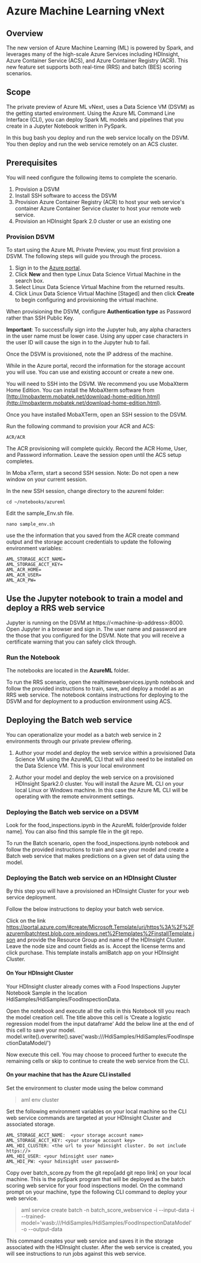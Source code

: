 # Azure Machine Learning vNext

## Overview

The new version of Azure Machine Learning (ML) is powered by Spark, and leverages many of the high-scale Azure Services including HDInsight, Azure Container Service (ACS), and Azure Container Registry (ACR). This new feature set supports both real-time (RRS) and batch (BES) scoring scenarios.

## Scope

The private preview of Azure ML vNext, uses a Data Science VM (DSVM) as the getting started environment. Using the Azure ML Command Line Interface (CLI), you can deploy Spark ML models and pipelines that you create in a Jupyter Notebook written in PySpark.

In this bug bash you deploy and run the web service locally on the DSVM. You then deploy and run the web service remotely on an ACS cluster. 

## Prerequisites

You will need configure the following items to complete the scenario.

1. Provision a DSVM
2. Install SSH software to access the DSVM
3. Provision Azure Container Registry (ACR) to host your web service's container Azure Container Service cluster to host your remote web service.
4. Provision an HDInsight Spark 2.0 cluster or use an existing one


### Provision DSVM

To start using the Azure ML Private Preview, you must first provision a DSVM. The following steps will guide you through the process.

1. Sign in to the [Azure portal](https://portal.azure.com).
2. Click **New** and then type Linux Data Science Virtual Machine in the search box.
3. Select Linux Data Science Virtual Machine from the returned results.
4. Click Linux Data Science Virtual Machine [Staged] and then click **Create** to begin configuring and provisioning the virtual machine. 

When provisioning the DSVM, configure **Authentication type** as Password rather than SSH Public Key. 

**Important**: To successfully sign into the Jupyter hub, any alpha characters in the user name must be lower case. Using any upper case characters in the user ID will cause the sign in to the Jupyter hub to fail.

Once the DSVM is provisioned, note the IP address of the machine.

While in the Azure portal, record the information for the storage account you will use. You can use and existing account or create a new one.

You will need to SSH into the DSVM. We recommend you use MobaXterm Home Edition. You can install the MobaXterm software from [http://mobaxterm.mobatek.net/download-home-edition.html](http://mobaxterm.mobatek.net/download-home-edition.html).

Once you have installed MobaXTerm, open an SSH session to the DSVM.

Run the following command to provision your ACR and ACS:

	ACR/ACR

The ACR provisioning will complete quickly. Record the ACR Home, User, and Password information. Leave the session open until the ACS setup completes.

In Moba xTerm, start a second SSH session. Note: Do not open a new window on your current session.


In the new SSH session, change directory to the azureml folder:

```
cd ~/notebooks/azureml
```

Edit the sample_Env.sh file.


```
nano sample_env.sh
```
use the the information that you saved from the ACR create command output and the storage account credentials to update the following environment variables:

```
AML_STORAGE_ACCT_NAME=
AML_STORAGE_ACCT_KEY=
AML_ACR_HOME=
AML_ACR_USER=
AML_ACR_PW=
```

## Use the Jupyter notebook to train a model and deploy a RRS web service

Jupyter is running on the DSVM at https://&lt;machine-ip-address&gt;:8000. Open Jupyter in a browser and sign in. The user name and password are the those that you configured for the DSVM.  Note that you will receive a certificate warning that you can safely click through. 

### Run the Notebook 

The notebooks are located in the **AzureML** folder. 

To run the RRS scenario, open the realtimewebservices.ipynb notebook and follow the provided instructions to train, save, and deploy a model as an RRS web service.  The notebook contains instructions for deploying to the DSVM and for deployment to a production environment using ACS.

## Deploying the Batch web service

You can operationalize your model as a batch web service in 2 environments through our private preview offering.

1. Author your model and deploy the web service within a provisioned Data Science VM using the AzureML CLI that will also need to be installed on the Data Science VM. This is your local environment

2. Author your model and deploy the web service on a provisioned HDInsight Spark2.0 cluster. You will install the Azure ML CLI on your local Linux or Windows machine. In this case the Azure ML CLI will be operating with the remote environment settings.

### Deploying the Batch web service on a DSVM

Look for the food_inspections.ipynb in the AzureML folder[provide folder name]. You can also find this sample file in the git repo.

To run the Batch scenario, open the food_inspections.ipynb notebook and follow the provided instructions to train and save your model and create a Batch web service that makes predictions on a given set of data using the model.

### Deploying the Batch web service on an HDInsight Cluster

By this step you will have a provisioned an HDInsight Cluster for your web service deployment.

Follow the below instructions to deploy your batch web service. 

Click on the link https://portal.azure.com/#create/Microsoft.Template/uri/https%3A%2F%2Fazuremlbatchtest.blob.core.windows.net%2Ftemplates%2FinstallTemplate.json and provide the Resource Group and name of the HDInsight Cluster. Leave the node size and count fields as is. Accept the license terms and click purchase. This template installs amlBatch app on your HDInsight Cluster. 

#### On Your HDInsight Cluster

Your HDInsight cluster already comes with a Food Inspections Jupyter Notebook Sample in the location HdiSamples/HdiSamples/FoodInspectionData.

Open the notebook and execute all the cells in this Notebook till you reach the model creation cell. The title above this cell is ‘Create a logistic regression model from the input dataframe’
Add the below line at the end of this cell to save your model.
model.write().overwrite().save('wasb:///HdiSamples/HdiSamples/FoodInspectionDataModel/')

Now execute this cell. You may choose to proceed further to execute the remaining cells or skip to continue to create the web service from the CLI.

#### On your machine that has the Azure CLI installed

Set the environment to cluster mode using the below command
> aml env cluster

Set the following environment variables on your local machine so the CLI web service commands are targeted at your HDInsight Cluster and associated storage.

```
AML_STORAGE_ACCT_NAME:  <your storage account name>
AML_STORAGE_ACCT_KEY: <your storage account key>
AML_HDI_CLUSTER: <the url to your hdinsight cluster. Do not include https://>
AML_HDI_USER: <your hdinsight user name>
AML_HDI_PW: <your hdinsight user password>
```

Copy over batch_score.py from the git repo[add git repo link] on your local machine. 
This is the pySpark program that will be deployed as the batch scoring web service for your food inspections model.
On the command prompt on your machine, type the following CLI command to deploy your web service.

>aml service create batch -n batch_score_webservice -i --input-data -i --trained-model='wasb:///HdiSamples/HdiSamples/FoodInspectionDataModel’ -o --output-data

This command creates your web service and saves it in the storage associated with the HDInsight cluster. After the web service is created, you will see instructions to run jobs against this web service.

